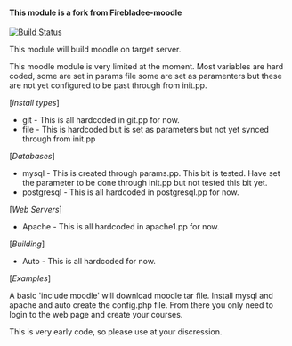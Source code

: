 #### This module is a fork from Firebladee-moodle

[![Build Status](https://travis-ci.org/jonatanmeneghetti/moodle.svg?branch=master)](https://travis-ci.org/jonatanmeneghetti/moodle)

This module will build moodle on target server.

This moodle module is very limited at the moment.
Most variables are hard coded, some are set in params file some are set as paramenters but these are not yet configured to be past through from init.pp.

[*install types*]
 - git - This is all hardcoded in git.pp for now.
 - file - This is hardcoded but is set as parameters but not yet synced through from init.pp

[*Databases*]
  - mysql - This is created through params.pp.  This bit is tested.  Have set the parameter to be done through init.pp but not tested this bit yet.
  - postgresql - This is all hardcoded in postgresql.pp for now.

[*Web Servers*]
  - Apache - This is all hardcoded in apache1.pp for now.

[*Building*]
  - Auto - This is all hardcoded for now.

[*Examples*]

  A basic 'include moodle' will download moodle tar file.  Install mysql and apache and auto create the config.php file.
  From there you only need to login to the web page and create your courses.


This is very early code, so please use at your discression.
